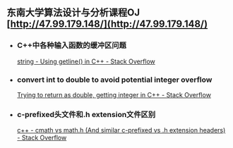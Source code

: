 
## 东南大学算法设计与分析课程OJ [http://47.99.179.148/](http://47.99.179.148/)



- ### C++中各种输入函数的缓冲区问题

  [string - Using getline() in C++ - Stack Overflow](https://stackoverflow.com/questions/18786575/using-getline-in-c)

- ### convert int to double to avoid potential integer overflow

  [Trying to return as double, getting integer in C++ - Stack Overflow](https://stackoverflow.com/questions/35478555/trying-to-return-as-double-getting-integer-in-c)

- ### c-prefixed头文件和.h extension文件区别

  [c++ - cmath vs math.h (And similar c-prefixed vs .h extension headers) - Stack Overflow](https://stackoverflow.com/questions/10694255/cmath-vs-math-h-and-similar-c-prefixed-vs-h-extension-headers)

